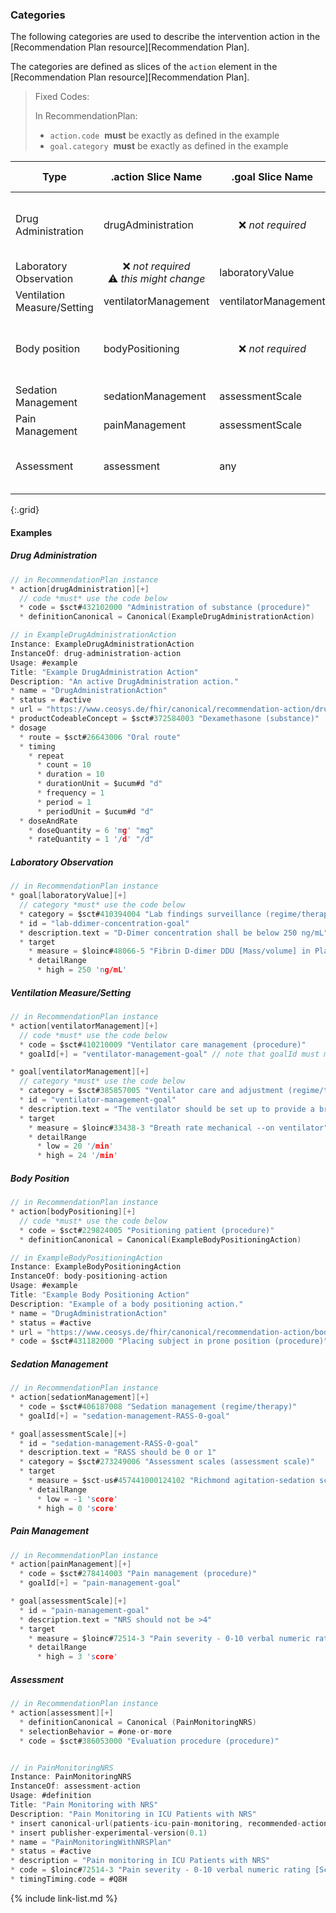### Categories

The following categories are used to describe the intervention action in the [Recommendation Plan resource][Recommendation Plan].

The categories are defined as slices of the `action` element in the [Recommendation Plan resource][Recommendation Plan].

> Fixed Codes:
>
> In RecommendationPlan:
> * `action.code`  **must** be exactly as defined in the example
> * `goal.category`  **must** be exactly as defined in the example


| Type | .action Slice Name | .goal Slice Name | Action ProfileName |
| --- | --- | --- | --- |
| Drug Administration | drugAdministration | <center>❌ *not required* </center> | [Drug Administration Action][Drug Administration Action] |
| Laboratory Observation | <center> ❌ *not required*<br>⚠️ *this might change* </center> | laboratoryValue | *n/a* |
| Ventilation Measure/Setting | ventilatorManagement | ventilatorManagement | *n/a* |
| Body position | bodyPositioning | <center>❌ *not required* </center> | [Body Positioning Action][Body Positioning Action] |
| Sedation Management | sedationManagement | assessmentScale | n/a |
| Pain Management | painManagement | assessmentScale | n/a |
| Assessment | assessment | any | [Assessment Action][Assessment Action] |
{:.grid}

#### Examples

##### Drug Administration
```C
// in RecommendationPlan instance
* action[drugAdministration][+]
  // code *must* use the code below
  * code = $sct#432102000 "Administration of substance (procedure)"
  * definitionCanonical = Canonical(ExampleDrugAdministrationAction)

// in ExampleDrugAdministrationAction
Instance: ExampleDrugAdministrationAction
InstanceOf: drug-administration-action
Usage: #example
Title: "Example DrugAdministration Action"
Description: "An active DrugAdministration action."
* name = "DrugAdministrationAction"
* status = #active
* url = "https://www.ceosys.de/fhir/canonical/recommendation-action/drug-administration-example"
* productCodeableConcept = $sct#372584003 "Dexamethasone (substance)"
* dosage
  * route = $sct#26643006 "Oral route"
  * timing
    * repeat
      * count = 10
      * duration = 10
      * durationUnit = $ucum#d "d"
      * frequency = 1
      * period = 1
      * periodUnit = $ucum#d "d"
  * doseAndRate
    * doseQuantity = 6 'mg' "mg"
    * rateQuantity = 1 '/d' "/d"
```

##### Laboratory Observation
```C
// in RecommendationPlan instance
* goal[laboratoryValue][+]
  // category *must* use the code below
  * category = $sct#410394004 "Lab findings surveillance (regime/therapy)"
  * id = "lab-ddimer-concentration-goal"
  * description.text = "D-Dimer concentration shall be below 250 ng/mL"
  * target
    * measure = $loinc#48066-5 "Fibrin D-dimer DDU [Mass/volume] in Platelet poor plasma"
    * detailRange
      * high = 250 'ng/mL'
```

##### Ventilation Measure/Setting
```C
// in RecommendationPlan instance
* action[ventilatorManagement][+]
  // code *must* use the code below
  * code = $sct#410210009 "Ventilator care management (procedure)"
  * goalId[+] = "ventilator-management-goal" // note that goalId must match the id of the goal

* goal[ventilatorManagement][+]
  // category *must* use the code below
  * category = $sct#385857005 "Ventilator care and adjustment (regime/therapy)"
  * id = "ventilator-management-goal"
  * description.text = "The ventilator should be set up to provide a breath reate of at least 20 and at most per minute."
  * target
    * measure = $loinc#33438-3 "Breath rate mechanical --on ventilator"
    * detailRange
      * low = 20 '/min'
      * high = 24 '/min'
```

##### Body Position
```C
// in RecommendationPlan instance
* action[bodyPositioning][+]
  // code *must* use the code below
  * code = $sct#229824005 "Positioning patient (procedure)"
  * definitionCanonical = Canonical(ExampleBodyPositioningAction)

// in ExampleBodyPositioningAction
Instance: ExampleBodyPositioningAction
InstanceOf: body-positioning-action
Usage: #example
Title: "Example Body Positioning Action"
Description: "Example of a body positioning action."
* name = "DrugAdministrationAction"
* status = #active
* url = "https://www.ceosys.de/fhir/canonical/recommendation-action/body-positioning-example"
* code = $sct#431182000 "Placing subject in prone position (procedure)"
```


##### Sedation Management
```C
// in RecommendationPlan instance
* action[sedationManagement][+]
  * code = $sct#406187008 "Sedation management (regime/therapy)"
  * goalId[+] = "sedation-management-RASS-0-goal"

* goal[assessmentScale][+]
  * id = "sedation-management-RASS-0-goal"
  * description.text = "RASS should be 0 or 1"
  * category = $sct#273249006 "Assessment scales (assessment scale)"
  * target
    * measure = $sct-us#457441000124102 "Richmond agitation-sedation scale"
    * detailRange
      * low = -1 'score'
      * high = 0 'score'
```

##### Pain Management
```C
// in RecommendationPlan instance
* action[painManagement][+]
  * code = $sct#278414003 "Pain management (procedure)"
  * goalId[+] = "pain-management-goal"

* goal[assessmentScale][+]
  * id = "pain-management-goal"
  * description.text = "NRS should not be >4"
  * target
    * measure = $loinc#72514-3 "Pain severity - 0-10 verbal numeric rating [Score] - Reported"
    * detailRange
      * high = 3 'score'
```

##### Assessment
```C
// in RecommendationPlan instance
* action[assessment][+]
  * definitionCanonical = Canonical (PainMonitoringNRS)
  * selectionBehavior = #one-or-more
  * code = $sct#386053000 "Evaluation procedure (procedure)"


// in PainMonitoringNRS
Instance: PainMonitoringNRS
InstanceOf: assessment-action
Usage: #definition
Title: "Pain Monitoring with NRS"
Description: "Pain Monitoring in ICU Patients with NRS"
* insert canonical-url(patients-icu-pain-monitoring, recommended-action/pain-monitoring-NRS)
* insert publisher-experimental-version(0.1)
* name = "PainMonitoringWithNRSPlan"
* status = #active
* description = "Pain monitoring in ICU Patients with NRS"
* code = $loinc#72514-3 "Pain severity - 0-10 verbal numeric rating [Score] - Reported"
* timingTiming.code = #Q8H
``````

{% include link-list.md %}
